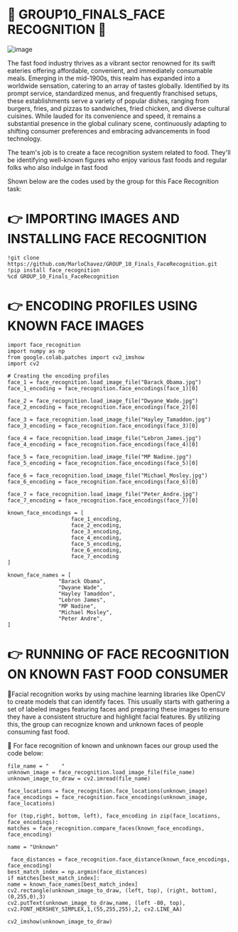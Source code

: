 # 🍟 GROUP10_FINALS_FACE RECOGNITION 🍔
![image](https://github.com/harleybelz/GROUP_10_Finals_FaceRecognition/assets/144197127/9b5372f4-02c2-477c-a6b8-4c0556392329)
 
The fast food industry thrives as a vibrant sector renowned for its swift eateries offering affordable, convenient, and immediately consumable meals. Emerging in the mid-1900s, this realm has expanded into a worldwide sensation, catering to an array of tastes globally. Identified by its prompt service, standardized menus, and frequently franchised setups, these establishments serve a variety of popular dishes, ranging from burgers, fries, and pizzas to sandwiches, fried chicken, and diverse cultural cuisines. While lauded for its convenience and speed, it remains a substantial presence in the global culinary scene, continuously adapting to shifting consumer preferences and embracing advancements in food technology. 

The team's job is to create a face recognition system related to food. They'll be identifying well-known figures who enjoy various fast foods and regular folks who also indulge in fast food

Shown below are the codes used by the group for this Face Recognition task:
# 👉 IMPORTING IMAGES AND INSTALLING FACE RECOGNITION
    !git clone https://github.com/MarloChavez/GROUP_10_Finals_FaceRecognition.git
    !pip install face_recognition
    %cd GROUP_10_Finals_FaceRecognition

# 👉 ENCODING PROFILES USING KNOWN FACE IMAGES
    import face_recognition
    import numpy as np
    from google.colab.patches import cv2_imshow
    import cv2

    # Creating the encoding profiles
    face_1 = face_recognition.load_image_file("Barack_Obama.jpg")
    face_1_encoding = face_recognition.face_encodings(face_1)[0]

    face_2 = face_recognition.load_image_file("Dwyane_Wade.jpg")
    face_2_encoding = face_recognition.face_encodings(face_2)[0]

    face_3 = face_recognition.load_image_file("Hayley_Tamaddon.jpg")
    face_3_encoding = face_recognition.face_encodings(face_3)[0]

    face_4 = face_recognition.load_image_file("Lebron_James.jpg")
    face_4_encoding = face_recognition.face_encodings(face_4)[0]

    face_5 = face_recognition.load_image_file("MP Nadine.jpg")
    face_5_encoding = face_recognition.face_encodings(face_5)[0]

    face_6 = face_recognition.load_image_file("Michael_Mosley.jpg")
    face_6_encoding = face_recognition.face_encodings(face_6)[0]

    face_7 = face_recognition.load_image_file("Peter_Andre.jpg")
    face_7_encoding = face_recognition.face_encodings(face_7)[0]

    known_face_encodings = [
                        face_1_encoding,
                        face_2_encoding,
                        face_3_encoding,
                        face_4_encoding,
                        face_5_encoding,
                        face_6_encoding,
                        face_7_encoding
    ]

    known_face_names = [
                    "Barack Obama",
                    "Dwyane Wade",
                    "Hayley Tamaddon",
                    "Lebron James",
                    "MP Nadine",
                    "Michael Mosley",
                    "Peter Andre",
    ]
    
# 👉 RUNNING OF FACE RECOGNITION ON KNOWN FAST FOOD CONSUMER
📌Facial recognition works by using machine learning libraries like OpenCV to create models that can identify faces. This usually starts with gathering a set of labeled images 
   featuring faces and preparing these images to ensure they have a consistent structure and highlight facial features. By utilizing this, the group can recognize known and unknown faces 
   of people consuming fast food. 

📌 For face recognition of known and unknown faces our group used the code below: 

    file_name = "    "
    unknown_image = face_recognition.load_image_file(file_name)
    unknown_image_to_draw = cv2.imread(file_name)

    face_locations = face_recognition.face_locations(unknown_image)
    face_encodings = face_recognition.face_encodings(unknown_image, face_locations)

    for (top,right, bottom, left), face_encoding in zip(face_locations, face_encodings):
    matches = face_recognition.compare_faces(known_face_encodings, face_encoding)

    name = "Unknown"

     face_distances = face_recognition.face_distance(known_face_encodings, face_encoding)
    best_match_index = np.argmin(face_distances)
    if matches[best_match_index]:
    name = known_face_names[best_match_index]
    cv2.rectangle(unknown_image_to_draw, (left, top), (right, bottom),(0,255,0),3)
    cv2.putText(unknown_image_to_draw,name, (left -80, top), cv2.FONT_HERSHEY_SIMPLEX,1,(55,255,255),2, cv2.LINE_AA)

    cv2_imshow(unknown_image_to_draw)

 






